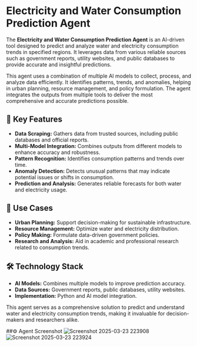 # Electricity and Water Consumption Prediction Agent

The **Electricity and Water Consumption Prediction Agent** is an AI-driven tool designed to predict and analyze water and electricity consumption trends in specified regions. It leverages data from various reliable sources such as government reports, utility websites, and public databases to provide accurate and insightful predictions.

This agent uses a combination of multiple AI models to collect, process, and analyze data efficiently. It identifies patterns, trends, and anomalies, helping in urban planning, resource management, and policy formulation. The agent integrates the outputs from multiple tools to deliver the most comprehensive and accurate predictions possible.

## 🔑 Key Features
- **Data Scraping:** Gathers data from trusted sources, including public databases and official reports.
- **Multi-Model Integration:** Combines outputs from different models to enhance accuracy and robustness.
- **Pattern Recognition:** Identifies consumption patterns and trends over time.
- **Anomaly Detection:** Detects unusual patterns that may indicate potential issues or shifts in consumption.
- **Prediction and Analysis:** Generates reliable forecasts for both water and electricity usage.

## 🚀 Use Cases
- **Urban Planning:** Support decision-making for sustainable infrastructure.
- **Resource Management:** Optimize water and electricity distribution.
- **Policy Making:** Formulate data-driven government policies.
- **Research and Analysis:** Aid in academic and professional research related to consumption trends.

## 🛠️ Technology Stack
- **AI Models:** Combines multiple models to improve prediction accuracy.
- **Data Sources:** Government reports, public databases, utility websites.
- **Implementation:** Python and AI model integration.

This agent serves as a comprehensive solution to predict and understand water and electricity consumption trends, making it invaluable for decision-makers and researchers alike.

##⚙️ Agent Screenshot
![Screenshot 2025-03-23 223908](https://github.com/user-attachments/assets/8f4a6dd0-a66e-4675-9202-f08aed06b887)
![Screenshot 2025-03-23 223924](https://github.com/user-attachments/assets/e56365e8-6307-413a-ba11-9decbc9f1c87)


